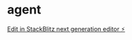 # agent

[Edit in StackBlitz next generation editor ⚡️](https://stackblitz.com/~/github.com/toniautla/agent)